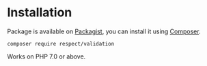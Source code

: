 # Installation

Package is available on [Packagist](http://packagist.org/packages/respect/validation),
you can install it using [Composer](http://getcomposer.org).

```shell
composer require respect/validation
```

Works on PHP 7.0 or above.

